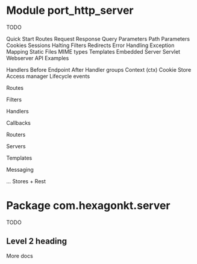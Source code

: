 
# Module port_http_server

TODO

Quick Start
Routes
Request
Response
Query Parameters
Path Parameters
Cookies
Sessions
Halting
Filters
Redirects
Error Handling
Exception Mapping
Static Files
  MIME types
Templates
Embedded Server
Servlet Webserver
API
Examples


Handlers
    Before
    Endpoint
    After
Handler groups
Context (ctx)
    Cookie Store
Access manager
Lifecycle events

Routes

Filters

Handlers

Callbacks

Routers

Servers

Templates

Messaging

... Stores + Rest


# Package com.hexagonkt.server

TODO

## Level 2 heading

More docs
